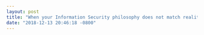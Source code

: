 ```yaml
---
layout: post
title: "When your Information Security philosophy does not match reality"
date: "2018-12-13 20:46:18 -0800"
---
```

<!--stackedit_data:
eyJoaXN0b3J5IjpbNjQ0MTk0MDFdfQ==
-->